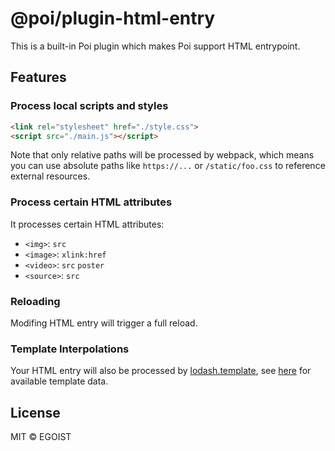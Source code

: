 # @poi/plugin-html-entry

This is a built-in Poi plugin which makes Poi support HTML entrypoint.

## Features

### Process local scripts and styles

```html
<link rel="stylesheet" href="./style.css">
<script src="./main.js"></script>
```

Note that only relative paths will be processed by webpack, which means you can use absolute paths like `https://...` or `/static/foo.css` to reference external resources.

### Process certain HTML attributes

It processes certain HTML attributes:

- `<img>`: `src`
- `<image>`: `xlink:href`
- `<video>`: `src` `poster`
- `<source>`: `src`

### Reloading

Modifing HTML entry will trigger a full reload.

### Template Interpolations

Your HTML entry will also be processed by [lodash.template](https://lodash.com/docs/4.17.11#template), see [here](https://poi.js.org/guide/custom-html-template.html#template-data) for available template data.

## License

MIT &copy; EGOIST
